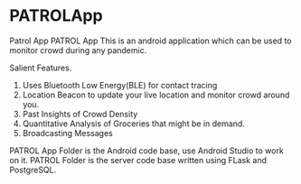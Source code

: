 # PATROLApp
Patrol App
PATROL App This is an android application which can be used to monitor crowd during any pandemic.

Salient Features.

1. Uses Bluetooth Low Energy(BLE) for contact tracing
2. Location Beacon to update your live location and monitor crowd around you.
3. Past Insights of Crowd Density
4. Quantitative Analysis of Groceries that might be in demand.
5. Broadcasting Messages

PATROL App Folder is the Android code base, use Android Studio to work on it. 
PATROL Folder is the server code base written using FLask and PostgreSQL. 
